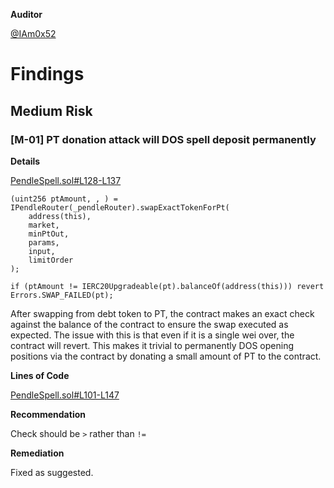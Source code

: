 **Auditor**

[@IAm0x52](https://twitter.com/IAm0x52)

# Findings

## Medium Risk

### [M-01] PT donation attack will DOS spell deposit permanently

**Details**

[PendleSpell.sol#L128-L137](https://github.com/Blueberryfi/blueberry-core/blob/d0ed24769704cf5d9a8b0616cf534f29db32f6ca/contracts/spell/PendleSpell.sol#L128-L137)

    (uint256 ptAmount, , ) = IPendleRouter(_pendleRouter).swapExactTokenForPt(
        address(this),
        market,
        minPtOut,
        params,
        input,
        limitOrder
    );

    if (ptAmount != IERC20Upgradeable(pt).balanceOf(address(this))) revert Errors.SWAP_FAILED(pt);

After swapping from debt token to PT, the contract makes an exact check against the balance of the contract to ensure the swap executed as expected. The issue with this is that even if it is a single wei over, the contract will revert. This makes it trivial to permanently DOS opening positions via the contract by donating a small amount of PT to the contract.

**Lines of Code**

[PendleSpell.sol#L101-L147](https://github.com/Blueberryfi/blueberry-core/blob/d0ed24769704cf5d9a8b0616cf534f29db32f6ca/contracts/spell/PendleSpell.sol#L101-L147)

**Recommendation**

Check should be `>` rather than `!=`

**Remediation**

Fixed as suggested.

